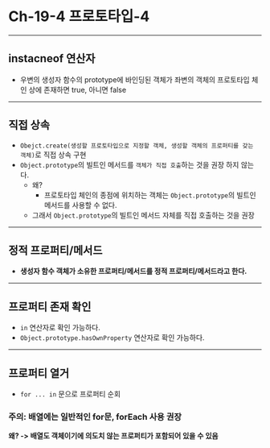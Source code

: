 # Ch-19-4 프로토타입-4

---

## instacneof 연산자
- 우변의 생성자 함수의 prototype에 바인딩된 객체가 좌변의 객체의 프로토타입 체인 상에 존재하면 true, 아니면 false

---

## 직접 상속
- `Obejct.create(생성할 프로토타입으로 지정할 객체, 생성할 객체의 프로퍼티를 갖는 객체)`로 직접 상속 구현
- `Object.prototype`의 빌트인 메서드를 `객체가 직접 호출`하는 것을 권장 하지 않는다.
  - 왜?
    - 프로토타입 체인의 종점에 위치하는 객체는 `Object.prototype`의 빌트인 메서드를 사용할 수 없다.
  - 그래서 `Object.prototype`의 빌트인 메서드 자체를 직접 호출하는 것을 권장

---

## 정적 프로퍼티/메서드
- **생성자 함수 객체가 소유한 프로퍼티/메서드를 정적 프로퍼티/메서드라고 한다.**

---

## 프로퍼티 존재 확인
- `in` 연산자로 확인 가능하다.
- `Object.prototype.hasOwnProperty` 연산자로 확인 가능하다.


---

## 프로퍼티 열거
- `for ... in` 문으로 프로퍼티 순회

### 주의: 배열에는 일반적인 for문, forEach 사용 권장
**왜? -> 배열도 객체이기에 의도치 않는 프로퍼티가 포함되어 있을 수 있음**